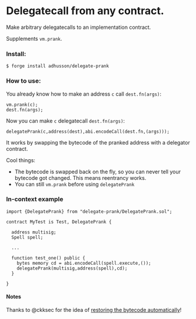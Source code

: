 # Delegatecall from any contract. 

Make arbitrary delegatecalls to an implementation contract.

Supplements `vm.prank`.

### Install:

```
$ forge install adhusson/delegate-prank
```

### How to use:

You already know how to make an address  `c` call `dest.fn(args)`:

```solidity
vm.prank(c);
dest.fn(args);
```

Now you can make `c` delegatecall `dest.fn(args)`:

```solidity
delegatePrank(c,address(dest),abi.encodeCall(dest.fn,(args)));
```

It works by swapping the bytecode of the pranked address with a delegator contract.

Cool things:
* The bytecode is swapped back on the fly, so you can never tell your bytecode got changed. This means reentrancy works.
* You can still `vm.prank` before using `delegatePrank`

### In-context example

```solidity
import {DelegatePrank} from "delegate-prank/DelegatePrank.sol";

contract MyTest is Test, DelegatePrank {

  address multisig;
  Spell spell;

  ...

  function test_one() public {
    bytes memory cd = abi.encodeCall(spell.execute,());
    delegatePrank(multisig,address(spell),cd);
  }

}
```

#### Notes
Thanks to @ckksec for the idea of [restoring the bytecode automatically](https://github.com/foundry-rs/foundry/issues/824#issuecomment-1490860555)!